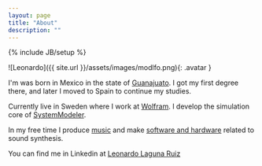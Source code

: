 ```yaml
---
layout: page
title: "About"
description: ""
---
```

{% include JB/setup %}


![Leonardo]({{ site.url }}/assets/images/modlfo.png){: .avatar }


I'm was born in Mexico in the state of [Guanajuato](https://en.wikipedia.org/wiki/Guanajuato). I got my first degree there, and later I moved to Spain to continue my studies.

Currently live in Sweden where I work at [Wolfram](http://wolfram.com/). I develop the simulation core of [SystemModeler](http://www.wolfram.com/system-modeler).

In my free time I produce [music](http://modlfo.github.io/music.html) and make [software and hardware](http://modlfo.github.io/projects.html) related to sound synthesis.

You can find me in Linkedin at [Leonardo Laguna Ruiz](https://www.linkedin.com/in/leonardolaguna)